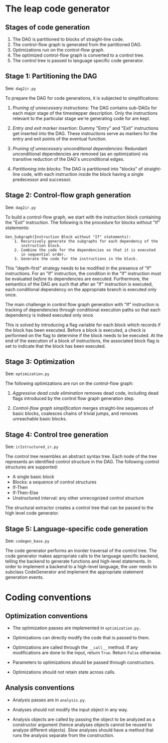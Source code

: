 The leap code generator
=======================

Stages of code generation
-------------------------

1. The DAG is partitioned to blocks of straight-line code.
2. The control-flow graph is generated from the partitioned DAG.
3. Optimizations run on the control-flow graph.
4. The optimized control-flow graph is converted to a control tree.
5. The control tree is passed to language specific code generator.

Stage 1: Partitioning the DAG
-----------------------------

See: `dag2ir.py`

To prepare the DAG for code generations, it is subjected to
simplifications:

1. *Pruning of unnecessary instructions:* The DAG contains sub-DAGs for
   each major stage of the timestepper description. Only the
   instructions relevant to the particular stage we're generating code
   for are kept.

2. *Entry and exit marker insertion:* Dummy "Entry" and "Exit"
   instructions get inserted into the DAG. These instructions serve as
   markers for the entry and exit points of the eventual function.

3. *Pruning of unnecessary unconditional dependencies:* Redundant
   unconditional dependencies are removed (as an optimization) via
   transitive reduction of the DAG's unconditional edges.

4. *Partitioning into blocks:* The DAG is partitioned into "blocks" of
   straight-line code, with each instruction inside the block having a
   single predecessor and successor.

Stage 2: Control-flow graph generation
--------------------------------------

See: `dag2ir.py`

To build a control-flow graph, we start with the instruction block
containing the "Exit" instruction. The following is the procedure for
blocks without "If" statements:

    Gen_Subgraph(Instruction Block without "If" statements):
        1. Recursively generate the subgraphs for each dependency of the
           instruction block.
        2. Combine the code for the dependencies so that it is executed
           in sequential order.
        3. Generate the code for the instructions in the block.

This "depth-first" strategy needs to be modified in the presence of "If"
instructions. For an "If" instruction, the condition in the "If"
instruction must be evaluated *before* its dependencies are
executed. Furthermore, the semantics of the DAG are such that after an
"If" instruction is executed, each conditional dependency on the
appropriate branch is executed only once.

The main challenge in control flow graph generation with "If"
instruction is tracking of dependencies through conditional execution
paths so that each dependency is indeed executed only once.

This is solved by introducing a flag variable for each block which
records if the block has been executed. Before a block is executed, a
check is performed on the flag to determine if the block needs to be
executed. At the end of the execution of a block of instructions, the
associated block flag is set to indicate that the block has been
executed.

Stage 3: Optimization
---------------------

See: `optimization.py`

The following optimizations are run on the control-flow graph:

1. *Aggressive dead code elimination* removes dead code, including dead
   flags introduced by the control flow graph generation step.

2. *Control-flow graph simplification* merges straight-line sequences of
   basic blocks, coalesces chains of trivial jumps, and removes
   unreachable basic blocks.

Stage 4: Control tree generation
--------------------------------

See: `ir2structured_ir.py`

The control tree resembles an abstract syntax tree. Each node of the
tree represents an identified control structure in the DAG. The
following control structures are supported:

* A single basic block
* Blocks: a sequence of control structures
* If-Then
* If-Then-Else
* Unstructured interval: any other unrecognized control structure

The structural extractor creates a control tree that can be passed to
the high level code generator.

Stage 5: Language-specific code generation
------------------------------------------

See: `codegen_base.py`

The code generator performs an inorder traversal of the control
tree. The code generator makes appropriate calls to the language
specific backend, telling the backend to generate functions and
high-level statements. In order to implement a backend to a high-level
language, the user needs to subclass CodeGenerator and implement the
appropriate statement generation events.

Coding conventions
==================

Optimization conventions
------------------------

* The optimization passes are implemented in `optimization.py.`

* Optimizations can directly modify the code that is passed to them.

* Optimizations are called through the `__call__` method. If any
  modifications are done to the input, return `True`. Return `False`
  otherwise.

* Parameters to optimizations should be passed through constructors.

* Optimizations should not retain state across calls.

Analysis conventions
--------------------

* Analysis passes are in `analysis.py`.

* Analyses should not modify the input object in any way.

* Analysis objects are called by passing the object to be analyzed as a
  constructor argument (hence analyses objects cannot be reused to
  analyze different objects). Slow analyses should have a method that
  runs the analysis separate from the construction.
